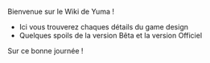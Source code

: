 Bienvenue sur le Wiki de Yuma !
- Ici vous trouverez chaques détails du game design
- Quelques spoils de la version Bêta et la version Officiel

Sur ce bonne journée !
